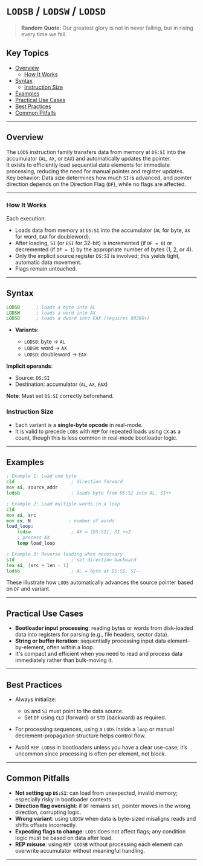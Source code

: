 # `LODSB` / `LODSW` / `LODSD`

> **Random Quote**: Our greatest glory is not in never falling, but in rising every time we fall.

## Key Topics

- [Overview](#overview)
    - [How It Works](#how-it-works)
- [Syntax](#syntax)
    - [Instruction Size](#instruction-size)
- [Examples](#examples)
- [Practical Use Cases](#practical-use-cases)
- [Best Practices](#best-practices)
- [Common Pitfalls](#common-pitfalls)

---

## Overview

The `LODS` instruction family transfers data from memory at `DS:SI` into the accumulator (`AL`, `AX`, or `EAX`) and automatically updates the pointer.  
It exists to efficiently load sequential data elements for immediate processing, reducing the need for manual pointer and register updates.  
Key behavior: Data size determines how much `SI` is advanced, and pointer direction depends on the Direction Flag (`DF`), while no flags are affected.

---

### How It Works

Each execution:
- Loads data from memory at `DS:SI` into the accumulator (`AL` for byte, `AX` for word, `EAX` for doubleword).  
- After loading, `SI` (or `ESI` for 32-bit) is incremented (if `DF = 0`) or decremented (if `DF = 1`) by the appropriate number of bytes (1, 2, or 4).  
- Only the implicit source register `DS:SI` is involved; this yields tight, automatic data movement.  
- Flags remain untouched.  

---

## Syntax

```asm
LODSB      ; loads a byte into AL
LODSW      ; loads a word into AX
LODSD      ; loads a dword into EAX (requires 80386+)
```

* **Variants**:

  * `LODSB`: byte → `AL`
  * `LODSW`: word → `AX`
  * `LODSD`: doubleword → `EAX`

**Implicit operands**:

* Source: `DS:SI`
* Destination: accumulator (`AL`, `AX`, `EAX`)

**Note**: Must set `DS:SI` correctly beforehand.

### Instruction Size

* Each variant is a **single-byte opcode** in real-mode.
* It is valid to precede `LODS` with `REP` for repeated loads using `CX` as a count, though this is less common in real-mode bootloader logic.

---

## Examples

```asm
; Example 1: Load one byte
cld                     ; direction forward
mov si, source_addr
lodsb                   ; loads byte from DS:SI into AL, SI++

; Example 2: Load multiple words in a loop
cld
mov si, src
mov cx, N              ; number of words
load_loop:
    lodsw               ; AX = [DS:SI], SI +=2
    ; process AX
    loop load_loop

; Example 3: Reverse loading when necessary
std                     ; set direction backward
lea si, [src + len - 1]
lodsb                   ; AL = byte at DS:SI, SI--
```

These illustrate how `LODS` automatically advances the source pointer based on `DF` and variant.

---

## Practical Use Cases

* **Bootloader input processing**: reading bytes or words from disk-loaded data into registers for parsing (e.g., file headers, sector data).
* **String or buffer iteration**: sequentially processing input data element-by-element, often within a loop.
* It's compact and efficient when you need to read and process data immediately rather than bulk-moving it.

---

## Best Practices

* Always initialize:

  * `DS` and `SI` must point to the data source.
  * Set `DF` using `CLD` (forward) or `STD` (backward) as required.
* For processing sequences, using a `LODS` inside a `loop` or manual decrement-propagation structure helps control flow.
* Avoid `REP LODSB` in bootloaders unless you have a clear use-case; it’s uncommon since processing is often per element, not block.

---

## Common Pitfalls

* **Not setting up `DS:SI`**: can load from unexpected, invalid memory; especially risky in bootloader contexts.
* **Direction flag oversight**: if `DF` remains set, pointer moves in the wrong direction, corrupting logic.
* **Wrong variant**: using `LODSW` when data is byte-sized misaligns reads and shifts offsets incorrectly.
* **Expecting flags to change**: `LODS` does not affect flags; any condition logic must be based on data after load.
* **REP misuse**: using `REP LODSB` without processing each element can overwrite accumulator without meaningful handling.

---
